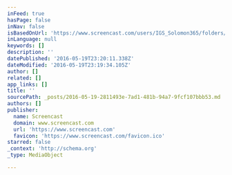 ```yaml
---
inFeed: true
hasPage: false
inNav: false
isBasedOnUrl: 'https://www.screencast.com/users/IGS_Solomon365/folders/Solomon365/media/913f9b04-71d3-4209-b779-cf623c765d4a/embed'
inLanguage: null
keywords: []
description: ''
datePublished: '2016-05-19T23:20:11.338Z'
dateModified: '2016-05-19T23:19:34.105Z'
author: []
related: []
app_links: []
title: ''
sourcePath: _posts/2016-05-19-2811493e-7ad1-481b-94a7-9fcf107bbb53.md
authors: []
publisher:
  name: Screencast
  domain: www.screencast.com
  url: 'https://www.screencast.com'
  favicon: 'https://www.screencast.com/favicon.ico'
starred: false
_context: 'http://schema.org'
_type: MediaObject

---
```

<article style=""></article>